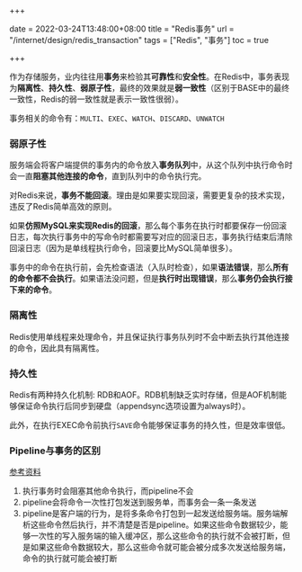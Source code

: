 +++

date = 2022-03-24T13:48:00+08:00
title = "Redis事务"
url = "/internet/design/redis_transaction"
tags = ["Redis", "事务"]
toc = true

+++

作为存储服务，业内往往用**事务**来检验其**可靠性**和**安全性**。在Redis中，事务表现为**隔离性**、**持久性**、**弱原子性**，最终的效果就是**弱一致性**（区别于BASE中的最终一致性，Redis的弱一致性就是表示一致性很弱）。

事务相关的命令有：`MULTI`、`EXEC`、`WATCH`、`DISCARD`、`UNWATCH`

### 弱原子性

服务端会将客户端提供的事务内的命令放入**事务队列**中，从这个队列中执行命令时会一直**阻塞其他连接的命令**，直到队列中的命令执行完。

对Redis来说，**事务不能回滚**。理由是如果要实现回滚，需要更复杂的技术实现，违反了Redis简单高效的原则。

如果**仿照MySQL来实现Redis的回滚**，那么每个事务在执行时都要保存一份回滚日志，每次执行事务中的写命令时都需要写对应的回滚日志，事务执行结束后清除回滚日志（因为是单线程执行命令，回滚要比MySQL简单很多）。

事务中的命令在执行前，会先检查语法（入队时检查），如果**语法错误**，那么**所有的命令都不会执行**。如果语法没问题，但是**执行时出现错误**，那么**事务仍会执行接下来的命令**。

### 隔离性

Redis使用单线程来处理命令，并且保证执行事务队列时不会中断去执行其他连接的命令，因此具有隔离性。

### 持久性

Redis有两种持久化机制: RDB和AOF。RDB机制缺乏实时存储，但是AOF机制能够保证命令执行后同步到硬盘（appendsync选项设置为always时）。

此外，在执行EXEC命令前执行`SAVE`命令能够保证事务的持久性，但是效率很低。

### Pipeline与事务的区别

[参考资料](https://www.zhihu.com/question/422433905)

1. 执行事务时会阻塞其他命令执行，而pipeline不会
2. pipeline会将命令一次性打包发送到服务单，而事务会一条一条发送
3. pipeline是客户端的行为，是将多条命令打包到一起发送给服务端。服务端解析这些命令然后执行，并不清楚是否是pipeline。如果这些命令数据较少，能够一次性的写入服务端的输入缓冲区，那么这些命令的执行就不会被打断，但是如果这些命令数据较大，那么这些命令就可能会被分成多次发送给服务端，命令的执行就可能会被打断
